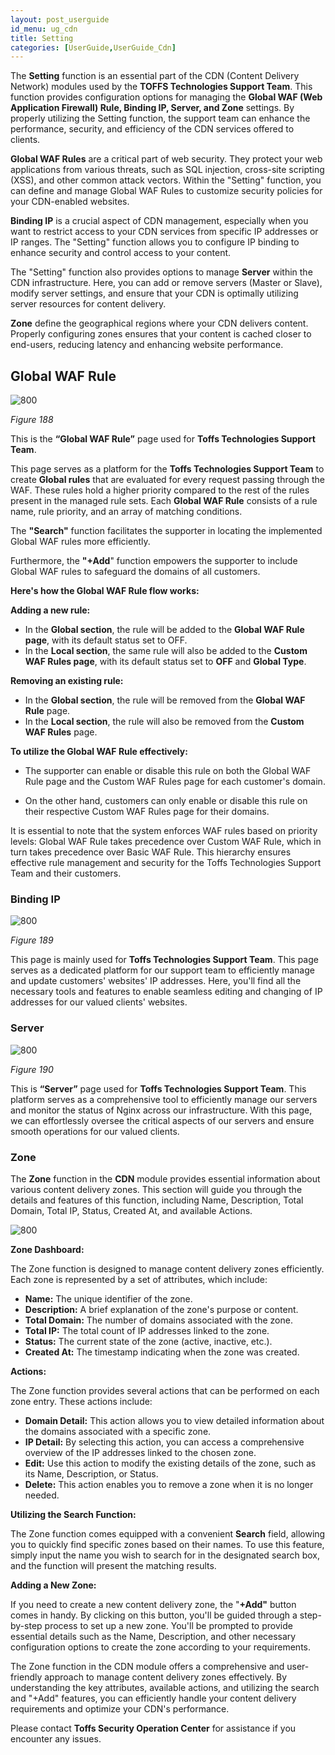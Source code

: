 ```yaml
---
layout: post_userguide
id_menu: ug_cdn
title: Setting
categories: [UserGuide,UserGuide_Cdn]
---
```


The **Setting** function is an essential part of the CDN (Content Delivery Network) modules used by the **TOFFS Technologies Support Team**. This function provides configuration options for managing the **Global WAF (Web Application Firewall) Rule, Binding IP, Server, and Zone** settings. By properly utilizing the Setting function, the support team can enhance the performance, security, and efficiency of the CDN services offered to clients.

**Global WAF Rules** are a critical part of web security. They protect your web applications from various threats, such as SQL injection, cross-site scripting (XSS), and other common attack vectors. Within the "Setting" function, you can define and manage Global WAF Rules to customize security policies for your CDN-enabled websites.

**Binding IP** is a crucial aspect of CDN management, especially when you want to restrict access to your CDN services from specific IP addresses or IP ranges. The "Setting" function allows you to configure IP binding to enhance security and control access to your content.

The "Setting" function also provides options to manage **Server** within the CDN infrastructure. Here, you can add or remove servers (Master or Slave), modify server settings, and ensure that your CDN is optimally utilizing server resources for content delivery.

**Zone** define the geographical regions where your CDN delivers content. Properly configuring zones ensures that your content is cached closer to end-users, reducing latency and enhancing website performance.


## Global WAF Rule

![800](/public/assets/images/userguide/cdn/188.png)

*Figure 188*

This is the **“Global WAF Rule”** page used for **Toffs Technologies Support Team**. 

This page serves as a platform for the **Toffs Technologies Support Team** to create **Global rules** that are evaluated for every request passing through the WAF. These rules hold a higher priority compared to the rest of the rules present in the managed rule sets. Each **Global WAF Rule** consists of a rule name, rule priority, and an array of matching conditions.

The **"Search"** function facilitates the supporter in locating the implemented Global WAF rules more efficiently.

Furthermore, the **"+Add**" function empowers the supporter to include Global WAF rules to safeguard the domains of all customers.

**Here's how the Global WAF Rule flow works:**

**Adding a new rule:**
- In the **Global section**, the rule will be added to the **Global WAF Rule page**, with its default status set to OFF.
- In the **Local section**, the same rule will also be added to the **Custom WAF Rules page**, with its default status set to **OFF** and **Global Type**.

**Removing an existing rule:**
- In the **Global section**, the rule will be removed from the **Global WAF Rule** page.
- In the **Local section**, the rule will also be removed from the **Custom WAF Rules** page.

**To utilize the Global WAF Rule effectively:**

- The supporter can enable or disable this rule on both the Global WAF Rule page and the Custom WAF Rules page for each customer's domain.

- On the other hand, customers can only enable or disable this rule on their respective Custom WAF Rules page for their domains.

It is essential to note that the system enforces WAF rules based on priority levels: Global WAF Rule takes precedence over Custom WAF Rule, which in turn takes precedence over Basic WAF Rule. This hierarchy ensures effective rule management and security for the Toffs Technologies Support Team and their customers.


### Binding IP

![800](/public/assets/images/userguide/cdn/189.png)

*Figure 189*

This page is mainly used for **Toffs Technologies Support Team**. This page serves as a dedicated platform for our support team to efficiently manage and update customers' websites' IP addresses. Here, you'll find all the necessary tools and features to enable seamless editing and changing of IP addresses for our valued clients' websites.


### Server

![800](/public/assets/images/userguide/cdn/190.png)

*Figure 190*

This is **“Server”** page used for **Toffs Technologies Support Team**. This platform serves as a comprehensive tool to efficiently manage our servers and monitor the status of Nginx across our infrastructure. With this page, we can effortlessly oversee the critical aspects of our servers and ensure smooth operations for our valued clients.


### Zone

The **Zone** function in the **CDN** module provides essential information about various content delivery zones. This section will guide you through the details and features of this function, including Name, Description, Total Domain, Total IP, Status, Created At, and available Actions.

![800](/public/assets/images/userguide/cdn/zone.png)

**Zone Dashboard:**

The Zone function is designed to manage content delivery zones efficiently. Each zone is represented by a set of attributes, which include:

- **Name:** The unique identifier of the zone.
- **Description:** A brief explanation of the zone's purpose or content.
- **Total Domain:** The number of domains associated with the zone.
- **Total IP:** The total count of IP addresses linked to the zone.
- **Status:** The current state of the zone (active, inactive, etc.).
- **Created At:** The timestamp indicating when the zone was created.

**Actions:**

The Zone function provides several actions that can be performed on each zone entry. These actions include:

- **Domain Detail:** This action allows you to view detailed information about the domains associated with a specific zone.
- **IP Detail:** By selecting this action, you can access a comprehensive overview of the IP addresses linked to the chosen zone.
- **Edit:** Use this action to modify the existing details of the zone, such as its Name, Description, or Status.
- **Delete:** This action enables you to remove a zone when it is no longer needed.

**Utilizing the Search Function:**

The Zone function comes equipped with a convenient **Search** field, allowing you to quickly find specific zones based on their names. To use this feature, simply input the name you wish to search for in the designated search box, and the function will present the matching results.

**Adding a New Zone:**

If you need to create a new content delivery zone, the "**+Add"** button comes in handy. By clicking on this button, you'll be guided through a step-by-step process to set up a new zone. You'll be prompted to provide essential details such as the Name, Description, and other necessary configuration options to create the zone according to your requirements.


The Zone function in the CDN module offers a comprehensive and user-friendly approach to manage content delivery zones effectively. By understanding the key attributes, available actions, and utilizing the search and "+Add" features, you can efficiently handle your content delivery requirements and optimize your CDN's performance.



Please contact **Toffs Security Operation Center** for assistance if you encounter any issues.